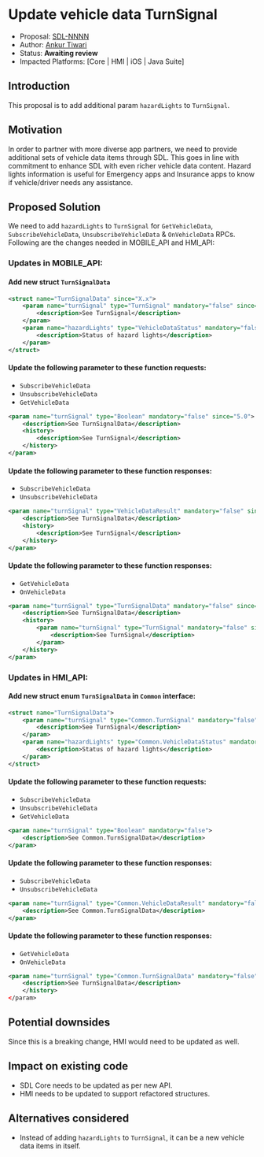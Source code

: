 # Update vehicle data TurnSignal

* Proposal: [SDL-NNNN](NNNN-Update-vehicle-data-TurnSignal.md)
* Author: [Ankur Tiwari](https://github.com/atiwari9)
* Status: **Awaiting review**
* Impacted Platforms: [Core | HMI | iOS | Java Suite]

## Introduction

This proposal is to add additional param `hazardLights` to `TurnSignal`.

## Motivation

In order to partner with more diverse app partners, we need to provide additional sets of vehicle data items through SDL. This goes in line with commitment to enhance SDL with even richer vehicle data content. Hazard lights information is useful for Emergency apps and Insurance apps to know if vehicle/driver needs any assistance.

## Proposed Solution 
We need to add `hazardLights` to `TurnSignal` for `GetVehicleData`, `SubscribeVehicleData`, `UnsubscribeVehicleData` & `OnVehicleData` RPCs. Following are the changes needed in MOBILE_API and HMI_API:

### Updates in MOBILE_API:

#### Add new struct `TurnSignalData`

```xml
<struct name="TurnSignalData" since="X.x">
	<param name="turnSignal" type="TurnSignal" mandatory="false" since="X.x">
		<description>See TurnSignal</description>
	</param>	
	<param name="hazardLights" type="VehicleDataStatus" mandatory="false" since="X.x">
		<description>Status of hazard lights</description>
	</param>
</struct>
```

#### Update the following parameter to these function requests:
* `SubscribeVehicleData`
* `UnsubscribeVehicleData`
* `GetVehicleData`

```xml
<param name="turnSignal" type="Boolean" mandatory="false" since="5.0">
	<description>See TurnSignalData</description>
	<history>
		<description>See TurnSignal</description>
	</history>
</param>
```

#### Update the following parameter to these function responses:
* `SubscribeVehicleData`
* `UnsubscribeVehicleData`

```xml
<param name="turnSignal" type="VehicleDataResult" mandatory="false" since="5.0">
	<description>See TurnSignalData</description>
	<history>
		<description>See TurnSignal</description>
	</history>
</param>
```

#### Update the following parameter to these function responses:
* `GetVehicleData`
* `OnVehicleData`

```xml
<param name="turnSignal" type="TurnSignalData" mandatory="false" since="X.x">
	<description>See TurnSignalData</description>
	<history>
		<param name="turnSignal" type="TurnSignal" mandatory="false" since="5.0" until="X.x">
			<description>See TurnSignal</description>
		</param>
	</history>
</param>
```

### Updates in HMI_API:

#### Add new struct enum `TurnSignalData` in `Common` interface: 

```xml
<struct name="TurnSignalData">
	<param name="turnSignal" type="Common.TurnSignal" mandatory="false">
		<description>See TurnSignal</description>
	</param>	
	<param name="hazardLights" type="Common.VehicleDataStatus" mandatory="false">
		<description>Status of hazard lights</description>
	</param>
</struct>

```

#### Update the following parameter to these function requests:
* `SubscribeVehicleData`
* `UnsubscribeVehicleData`
* `GetVehicleData`

```xml
<param name="turnSignal" type="Boolean" mandatory="false">
	<description>See Common.TurnSignalData</description>	
</param>
```

#### Update the following parameter to these function responses:
* `SubscribeVehicleData`
* `UnsubscribeVehicleData`

```xml
<param name="turnSignal" type="Common.VehicleDataResult" mandatory="false">
	<description>See Common.TurnSignalData</description>	
</param>
```

#### Update the following parameter to these function responses:
* `GetVehicleData`
* `OnVehicleData`

```xml
<param name="turnSignal" type="Common.TurnSignalData" mandatory="false">
	<description>See TurnSignalData</description>
	</history>
</param>
```

## Potential downsides

Since this is a breaking change, HMI would need to be updated as well.
 
## Impact on existing code

* SDL Core needs to be updated as per new API.
* HMI needs to be updated to support refactored structures.

## Alternatives considered

* Instead of adding `hazardLights` to `TurnSignal`, it can be a new vehicle data items in itself.
